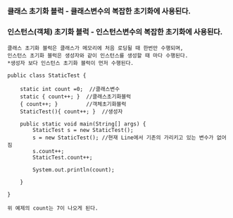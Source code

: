 
### 클래스 초기화 블럭 - 클래스변수의 복잡한 초기화에 사용된다.
### 인스턴스(객체) 초기화 블럭 - 인스턴스변수의 복잡한 초기화에 사용된다.

```
클래스 초기화 블럭은 클래스가 메모리에 처음 로딩될 때 한번만 수행되며,
인스턴스 초기화 블럭은 생성자와 같이 인스턴스를 생성할 때 마다 수행된다.
*생성자 보다 인스턴스 초기화 블럭이 먼저 수행된다.
```
```
public class StaticTest {

	static int count =0;  //클래스변수
	static { count++; }  //클래스초기화블럭
	{ count++; }         //객체초기화블럭
	StaticTest(){ count++; }  //생성자
	
	public static void main(String[] args) {
		StaticTest s = new StaticTest();
		s = new StaticTest(); //현재 Line에서 기존의 가리키고 있는 변수가 없어짐
		s.count++;
		StaticTest.count++;
		
		System.out.println(count);

	}

}

위 예제의 count는 7이 나오게 된다.
```
